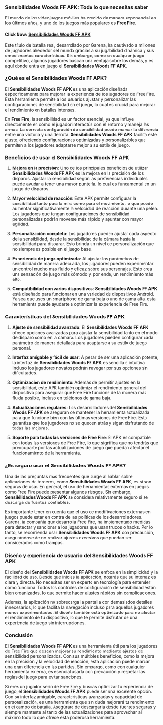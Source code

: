 ### **Sensibilidades Woods FF APK: Todo lo que necesitas saber**

El mundo de los videojuegos móviles ha crecido de manera exponencial en los últimos años, y uno de los juegos más populares es **Free Fire**. 

#### Click Now: [Sensibilidades Woods FF APK](https://bom.so/QT0ErV)

Este título de batalla real, desarrollado por Garena, ha cautivado a millones de jugadores alrededor del mundo gracias a su jugabilidad dinámica y sus emocionantes características. Sin embargo, como en cualquier juego competitivo, algunos jugadores buscan una ventaja sobre los demás, y es aquí donde entra en juego el **Sensibilidades Woods FF APK**.

### ¿Qué es el **Sensibilidades Woods FF APK**?

El **Sensibilidades Woods FF APK** es una aplicación diseñada específicamente para mejorar la experiencia de los jugadores de Free Fire. Esta herramienta permite a los usuarios ajustar y personalizar las configuraciones de sensibilidad en el juego, lo cual es crucial para mejorar el rendimiento en batallas intensas.

En **Free Fire**, la sensibilidad es un factor esencial, ya que influye directamente en cómo el jugador interactúa con el entorno y maneja las armas. La correcta configuración de sensibilidad puede marcar la diferencia entre una victoria y una derrota. **Sensibilidades Woods FF APK** facilita este ajuste, ofreciendo configuraciones optimizadas y personalizables que permiten a los jugadores adaptarse mejor a su estilo de juego.

### Beneficios de usar el **Sensibilidades Woods FF APK**

1. **Mejora en la precisión**: Uno de los principales beneficios de utilizar **Sensibilidades Woods FF APK** es la mejora en la precisión de los disparos. Ajustar la sensibilidad según las preferencias individuales puede ayudar a tener una mayor puntería, lo cual es fundamental en un juego de disparos.

2. **Mayor velocidad de reacción**: Este APK permite configurar la sensibilidad tanto para la mira como para el movimiento, lo que puede aumentar significativamente la velocidad de reacción durante una pelea. Los jugadores que tengan configuraciones de sensibilidad personalizadas podrán moverse más rápido y apuntar con mayor agilidad.

3. **Personalización completa**: Los jugadores pueden ajustar cada aspecto de la sensibilidad, desde la sensibilidad de la cámara hasta la sensibilidad para disparar. Esto brinda un nivel de personalización que no siempre es posible en el juego base.

4. **Experiencia de juego optimizada**: Al ajustar los parámetros de sensibilidad de manera adecuada, los jugadores pueden experimentar un control mucho más fluido y eficaz sobre sus personajes. Esto crea una sensación de juego más cómodo y, por ende, un rendimiento más alto.

5. **Compatibilidad con varios dispositivos**: **Sensibilidades Woods FF APK** está diseñado para funcionar en una variedad de dispositivos Android. Ya sea que uses un smartphone de gama baja o uno de gama alta, esta herramienta puede ayudarte a optimizar la experiencia de Free Fire.

### Características del **Sensibilidades Woods FF APK**

1. **Ajuste de sensibilidad avanzado**: El **Sensibilidades Woods FF APK** ofrece opciones avanzadas para ajustar la sensibilidad tanto en el modo de disparo como en la cámara. Los jugadores pueden configurar cada parámetro de manera detallada para adaptarse a su estilo de juego personal.

2. **Interfaz amigable y fácil de usar**: A pesar de ser una aplicación potente, la interfaz de **Sensibilidades Woods FF APK** es sencilla e intuitiva. Incluso los jugadores novatos podrán navegar por sus opciones sin dificultades.

3. **Optimización de rendimiento**: Además de permitir ajustes en la sensibilidad, este APK también optimiza el rendimiento general del dispositivo para asegurar que Free Fire funcione de la manera más fluida posible, incluso en teléfonos de gama baja.

4. **Actualizaciones regulares**: Los desarrolladores del **Sensibilidades Woods FF APK** se aseguran de mantener la herramienta actualizada para que funcione bien con las últimas versiones de Free Fire. Esto garantiza que los jugadores no se queden atrás y sigan disfrutando de todas las mejoras.

5. **Soporte para todas las versiones de Free Fire**: El APK es compatible con todas las versiones de Free Fire, lo que significa que no tendrás que preocuparte por las actualizaciones del juego que puedan afectar el funcionamiento de la herramienta.

### ¿Es seguro usar el **Sensibilidades Woods FF APK**?

Una de las preguntas más frecuentes que surge al hablar sobre aplicaciones de terceros, como **Sensibilidades Woods FF APK**, es si son seguras de usar. En general, el uso de herramientas externas en juegos como Free Fire puede presentar algunos riesgos. Sin embargo, **Sensibilidades Woods FF APK** se considera relativamente seguro si se descarga de fuentes confiables.

Es importante tener en cuenta que el uso de modificaciones externas en juegos puede estar en contra de las políticas de los desarrolladores. Garena, la compañía que desarrolla Free Fire, ha implementado medidas para detectar y sancionar a los jugadores que usan trucos o hacks. Por lo tanto, se recomienda usar **Sensibilidades Woods FF APK** con precaución, asegurándose de no realizar ajustes excesivos que puedan ser considerados como trampas.

### Diseño y experiencia de usuario del **Sensibilidades Woods FF APK**

El diseño del **Sensibilidades Woods FF APK** se enfoca en la simplicidad y la facilidad de uso. Desde que inicias la aplicación, notarás que su interfaz es clara y directa. No necesitas ser un experto en tecnología para entender cómo funciona. Todos los controles de configuración de sensibilidad están bien organizados, lo que permite hacer ajustes rápidos sin complicaciones.

Además, la aplicación no sobrecarga la pantalla con demasiados detalles innecesarios, lo que facilita la navegación incluso para aquellos jugadores menos experimentados. El diseño también está optimizado para no afectar el rendimiento de tu dispositivo, lo que te permite disfrutar de una experiencia de juego sin interrupciones.

### Conclusión

El **Sensibilidades Woods FF APK** es una herramienta útil para los jugadores de Free Fire que desean mejorar su rendimiento mediante ajustes de sensibilidad personalizados. Con sus múltiples beneficios, como la mejora en la precisión y la velocidad de reacción, esta aplicación puede marcar una gran diferencia en las partidas. Sin embargo, como con cualquier herramienta externa, es esencial usarla con precaución y respetar las reglas del juego para evitar sanciones.

Si eres un jugador serio de Free Fire y buscas optimizar tu experiencia de juego, el **Sensibilidades Woods FF APK** puede ser una excelente opción. Con su interfaz amigable, características avanzadas y capacidad de personalización, es una herramienta que sin duda mejorará tu rendimiento en el campo de batalla. Asegúrate de descargarla desde fuentes seguras y siempre mantente al tanto de las actualizaciones para aprovechar al máximo todo lo que ofrece esta poderosa herramienta.
